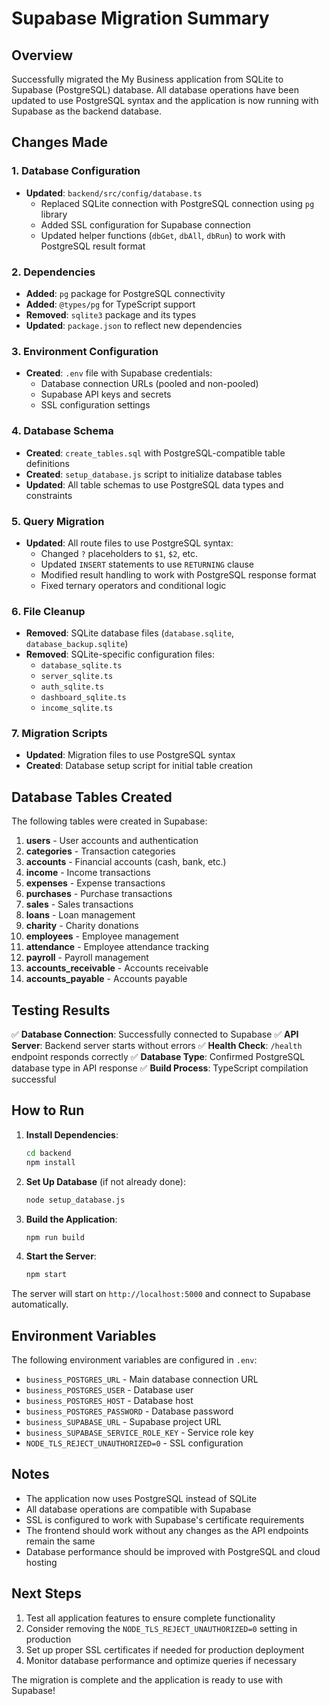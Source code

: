 # Supabase Migration Summary

## Overview
Successfully migrated the My Business application from SQLite to Supabase (PostgreSQL) database. All database operations have been updated to use PostgreSQL syntax and the application is now running with Supabase as the backend database.

## Changes Made

### 1. Database Configuration
- **Updated**: `backend/src/config/database.ts`
  - Replaced SQLite connection with PostgreSQL connection using `pg` library
  - Added SSL configuration for Supabase connection
  - Updated helper functions (`dbGet`, `dbAll`, `dbRun`) to work with PostgreSQL result format

### 2. Dependencies
- **Added**: `pg` package for PostgreSQL connectivity
- **Added**: `@types/pg` for TypeScript support
- **Removed**: `sqlite3` package and its types
- **Updated**: `package.json` to reflect new dependencies

### 3. Environment Configuration
- **Created**: `.env` file with Supabase credentials:
  - Database connection URLs (pooled and non-pooled)
  - Supabase API keys and secrets
  - SSL configuration settings

### 4. Database Schema
- **Created**: `create_tables.sql` with PostgreSQL-compatible table definitions
- **Created**: `setup_database.js` script to initialize database tables
- **Updated**: All table schemas to use PostgreSQL data types and constraints

### 5. Query Migration
- **Updated**: All route files to use PostgreSQL syntax:
  - Changed `?` placeholders to `$1`, `$2`, etc.
  - Updated `INSERT` statements to use `RETURNING` clause
  - Modified result handling to work with PostgreSQL response format
  - Fixed ternary operators and conditional logic

### 6. File Cleanup
- **Removed**: SQLite database files (`database.sqlite`, `database_backup.sqlite`)
- **Removed**: SQLite-specific configuration files:
  - `database_sqlite.ts`
  - `server_sqlite.ts`
  - `auth_sqlite.ts`
  - `dashboard_sqlite.ts`
  - `income_sqlite.ts`

### 7. Migration Scripts
- **Updated**: Migration files to use PostgreSQL syntax
- **Created**: Database setup script for initial table creation

## Database Tables Created

The following tables were created in Supabase:

1. **users** - User accounts and authentication
2. **categories** - Transaction categories
3. **accounts** - Financial accounts (cash, bank, etc.)
4. **income** - Income transactions
5. **expenses** - Expense transactions
6. **purchases** - Purchase transactions
7. **sales** - Sales transactions
8. **loans** - Loan management
9. **charity** - Charity donations
10. **employees** - Employee management
11. **attendance** - Employee attendance tracking
12. **payroll** - Payroll management
13. **accounts_receivable** - Accounts receivable
14. **accounts_payable** - Accounts payable

## Testing Results

✅ **Database Connection**: Successfully connected to Supabase
✅ **API Server**: Backend server starts without errors
✅ **Health Check**: `/health` endpoint responds correctly
✅ **Database Type**: Confirmed PostgreSQL database type in API response
✅ **Build Process**: TypeScript compilation successful

## How to Run

1. **Install Dependencies**:
   ```bash
   cd backend
   npm install
   ```

2. **Set Up Database** (if not already done):
   ```bash
   node setup_database.js
   ```

3. **Build the Application**:
   ```bash
   npm run build
   ```

4. **Start the Server**:
   ```bash
   npm start
   ```

The server will start on `http://localhost:5000` and connect to Supabase automatically.

## Environment Variables

The following environment variables are configured in `.env`:

- `business_POSTGRES_URL` - Main database connection URL
- `business_POSTGRES_USER` - Database user
- `business_POSTGRES_HOST` - Database host
- `business_POSTGRES_PASSWORD` - Database password
- `business_SUPABASE_URL` - Supabase project URL
- `business_SUPABASE_SERVICE_ROLE_KEY` - Service role key
- `NODE_TLS_REJECT_UNAUTHORIZED=0` - SSL configuration

## Notes

- The application now uses PostgreSQL instead of SQLite
- All database operations are compatible with Supabase
- SSL is configured to work with Supabase's certificate requirements
- The frontend should work without any changes as the API endpoints remain the same
- Database performance should be improved with PostgreSQL and cloud hosting

## Next Steps

1. Test all application features to ensure complete functionality
2. Consider removing the `NODE_TLS_REJECT_UNAUTHORIZED=0` setting in production
3. Set up proper SSL certificates if needed for production deployment
4. Monitor database performance and optimize queries if necessary

The migration is complete and the application is ready to use with Supabase!

